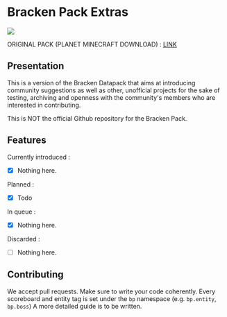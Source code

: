 # Bracken Pack Extras

[![](https://dcbadge.vercel.app/api/server/AtuqxsXfDM)](https://discord.gg/AtuqxsXfDM)

ORIGINAL PACK (PLANET MINECRAFT DOWNLOAD) : [LINK](https://www.planetminecraft.com/data-pack/the-bracken-pack/)

## Presentation

This is a version of the Bracken Datapack that aims at introducing community suggestions as well as other, unofficial projects for the sake of testing, archiving and openness with the community's members who are interested in contributing.

This is NOT the official Github repository for the Bracken Pack.

## Features 
Currently introduced : 

- [x] Nothing here.

Planned : 

- [x] Todo

In queue : 

- [x] Nothing here.

Discarded : 

- [ ] Nothing here.

## Contributing

We accept pull requests. Make sure to write your code coherently.
Every scoreboard and entity tag is set under the `bp` namespace (e.g. `bp.entity`, `bp.boss`)
A more detailed guide is to be written. 
